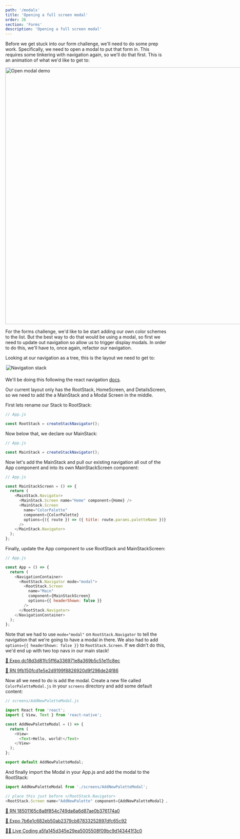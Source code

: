 ```yaml
---
path: '/modals'
title: 'Opening a full screen modal'
order: 26
section: 'Forms'
description: 'Opening a full screen modal'
---
```


Before we get stuck into our form challenge, we'll need to do some prep work. Specifically, we need to open a modal to put that form in. This requires some tinkering with navigation again, so we'll do that first. This is an animation of what we'd like to get to:

<div style="width:800px; display:flex; margin:0 auto;">
  <img alt="Open modal demo" src="./images/open-modal-demo.gif" width="800" />
</div>

For the forms challenge, we'd like to be start adding our own color schemes to the list. But the best way to do that would be using a modal, so first we need to update out navigation so allow us to trigger display modals. In order to do this, we'll have to, once again, refactor our navigation.

Looking at our navigation as a tree, this is the layout we need to get to:

<div style="width:500px;margin:0 auto;margin-bottom:20px">
    <img alt="Navigation stack" src="./images/stack.png" />
</div>

We'll be doing this following the react navigation [docs](https://reactnavigation.org/docs/modal/).

Our current layout only has the RootStack, HomeScreen, and DetailsScreen, so we need to add the a MainStack and a Modal Screen in the middle.

First lets rename our Stack to RootStack:

```js
// App.js

const RootStack = createStackNavigator();
```

Now below that, we declare our MainStack:

```js
// App.js

const MainStack = createStackNavigator();
```

Now let's add the MainStack and pull our existing navigation all out of the App component and into its own MainStackScreen component:

```js
// App.js

const MainStackScreen = () => {
  return (
    <MainStack.Navigator>
      <MainStack.Screen name="Home" component={Home} />
      <MainStack.Screen
        name="ColorPalette"
        component={ColorPalette}
        options={({ route }) => ({ title: route.params.paletteName })}
      />
    </MainStack.Navigator>
  );
};
```

Finally, update the App component to use RootStack and MainStackScreen:

```js
// App.js

const App = () => {
  return (
    <NavigationContainer>
      <RootStack.Navigator mode="modal">
        <RootStack.Screen
          name="Main"
          component={MainStackScreen}
          options={{ headerShown: false }}
        />
      </RootStack.Navigator>
    </NavigationContainer>
  );
};
```

Note that we had to use `mode="modal"` on `RootStack.Navigator` to tell the navigation that we're going to have a modal in there. We also had to add `options={{ headerShown: false }}` to `RootStack.Screen`. If we didn't do this, we'd end up with two top navs in our main stack!

[🔗 Expo dc18d3d81fc5ff6a336971e8a369b5c51e11c8ec](https://github.com/kadikraman/AwesomeProjectExpo/commit/dc18d3d81fc5ff6a336971e8a369b5c51e11c8ec)

[🔗 RN 9fb150fcd1e5e2d9199f8826920d9f298de24f86](https://github.com/kadikraman/AwesomeProjectRN/commit/9fb150fcd1e5e2d9199f8826920d9f298de24f86)

Now all we need to do is add the modal. Create a new file called `ColorPaletteModal.js` in your `screens` directory and add some default content:

```js
// screens/AddNewPaletteModal.js

import React from 'react';
import { View, Text } from 'react-native';

const AddNewPaletteModal = () => {
  return (
    <View>
      <Text>Hello, world!</Text>
    </View>
  );
};

export default AddNewPaletteModal;
```

And finally import the Modal in your App.js and add the modal to the RootStack:

```js
import AddNewPaletteModal from './screens/AddNewPaletteModal';

// place this just before </RootStack.Navigator>
<RootStack.Screen name="AddNewPalette" component={AddNewPaletteModal} />;
```

[🔗 RN 18501165c8a8f854c749da6a6d87ae0b376174a0](https://github.com/kadikraman/AwesomeProjectRN/commit/18501165c8a8f854c749da6a6d87ae0b376174a0)

[🔗 Expo 7b6e1c682eb50ab2379cb87833252897dfc65c92](https://github.com/kadikraman/AwesomeProjectExpo/commit/7b6e1c682eb50ab2379cb87833252897dfc65c92)

[👩‍💻 Live Coding a5fa145d345e29ea5005508f09bc9d143441f3c0](https://github.com/FrontendMasters/AwesomeProjectExpo/commit/a5fa145d345e29ea5005508f09bc9d143441f3c0)

